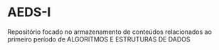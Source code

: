 # AEDS-I
Repositório focado no armazenamento de conteúdos relacionados ao primeiro período de ALGORITMOS E ESTRUTURAS DE DADOS
